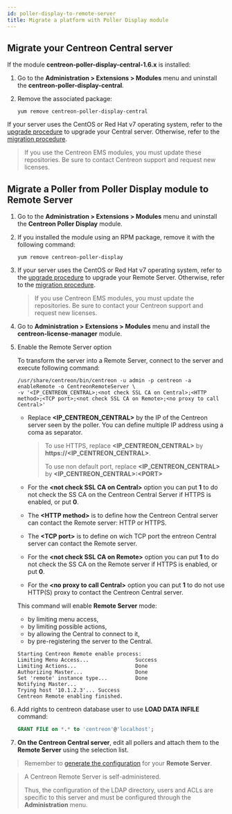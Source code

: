 ```yaml
---
id: poller-display-to-remote-server
title: Migrate a platform with Poller Display module
---
```


## Migrate your Centreon Central server

If the module **centreon-poller-display-central-1.6.x** is installed:

1. Go to the **Administration > Extensions > Modules** menu and uninstall the
**centreon-poller-display-central**.

2. Remove the associated package:

    ```shell
    yum remove centreon-poller-display-central
    ```

If your server uses the CentOS or Red Hat v7 operating system, refer to the
[upgrade procedure](../upgrade/upgrade-from-3-4.html) to upgrade your Central server.
Otherwise, refer to the [migration procedure](../migrate/migrate-from-3-4.html).

> If you use the Centreon EMS modules, you must update these repositories. Be sure
> to contact Centreon support and request new licenses.

## Migrate a Poller from Poller Display module to Remote Server

1. Go to the **Administration > Extensions > Modules** menu and uninstall the
**Centreon Poller Display** module.

2. If you installed the module using an RPM package, remove it with the
following command:

    ```shell
    yum remove centreon-poller-display
    ```

3. If your server uses the CentOS or Red Hat v7 operating system, refer to the
[upgrade procedure](../upgrade/upgrade-from-3-4.html) to upgrade your Remote Server.
Otherwise, refer to the [migration procedure](../migrate/migrate-from-3-4.html).

    > If you use Centreon EMS modules, you must update the repositories. Be sure to
    > contact your Centreon support and request new licenses.

4. Go to **Administration > Extensions > Modules** menu and install the
**centreon-license-manager** module.

5. Enable the Remote Server option

    To transform the server into a Remote Server, connect to the server and
    execute following command:

    ``` shell
    /usr/share/centreon/bin/centreon -u admin -p centreon -a enableRemote -o CentreonRemoteServer \
    -v '<IP_CENTREON_CENTRAL>;<not check SSL CA on Central>;<HTTP method>;<TCP port>;<not check SSL CA on Remote>;<no proxy to call Central>'
    ```

    - Replace **\<IP_CENTREON_CENTRAL\>** by the IP of the Centreon server seen by
        the poller. You can define multiple IP address using a coma as separator.

        > To use HTTPS, replace **\<IP_CENTREON_CENTRAL\>** by
        > **https://\<IP_CENTREON_CENTRAL\>**.
        >
        > To use non default port, replace **\<IP_CENTREON_CENTRAL\>** by
        > **\<IP_CENTREON_CENTRAL\>:\<PORT\>**

    - For the **\<not check SSL CA on Central\>** option you can put **1** to do not
        check the SS CA on the Centreon Central Server if HTTPS is enabled, or put
        **0**.

    - The **\<HTTP method\>** is to define how the Centreon Central server can
        contact the Remote server: HTTP or HTTPS.

    - The **\<TCP port\>** is to define on wich TCP port the entreon Central
        server can contact the Remote server.

    - For the **\<not check SSL CA on Remote\>** option you can put **1** to do not
        check the SS CA on the Remote server if HTTPS is enabled, or put **0**.

    - For the **\<no proxy to call Central\>** option you can put **1** to do not use
        HTTP(S) proxy to contact the Centreon Central server.

    This command will enable **Remote Server** mode:
    
    - by limiting menu access,
    - by limiting possible actions,
    - by allowing the Central to connect to it,
    - by pre-registering the server to the Central.

    ```text
    Starting Centreon Remote enable process:
    Limiting Menu Access...               Success
    Limiting Actions...                   Done
    Authorizing Master...                 Done
    Set 'remote' instance type...         Done
    Notifying Master...
    Trying host '10.1.2.3'... Success
    Centreon Remote enabling finished.
    ```

6. Add rights to centreon database user to use **LOAD DATA INFILE** command:

    ``` SQL
    GRANT FILE on *.* to 'centreon'@'localhost';
    ```

7. **On the Centreon Central server**, edit all pollers and attach them to the
**Remote Server** using the selection list.

> Remember to [generate the configuration](../monitoring/monitoring-servers/deploying-a-configuration.html) for your
> **Remote Server**.

> A Centreon Remote Server is self-administered.
>
> Thus, the configuration of the
> LDAP directory, users and ACLs are specific to this server and must be
> configured through the **Administration** menu.
